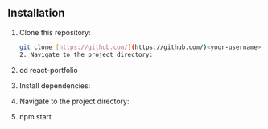 
## Installation

1. Clone this repository:

   ```bash
   git clone [https://github.com/](https://github.com/)<your-username>/react-portfolio.git
   2. Navigate to the project directory:
3. cd react-portfolio
4. Install dependencies:
5. Navigate to the project directory:
6. npm start
